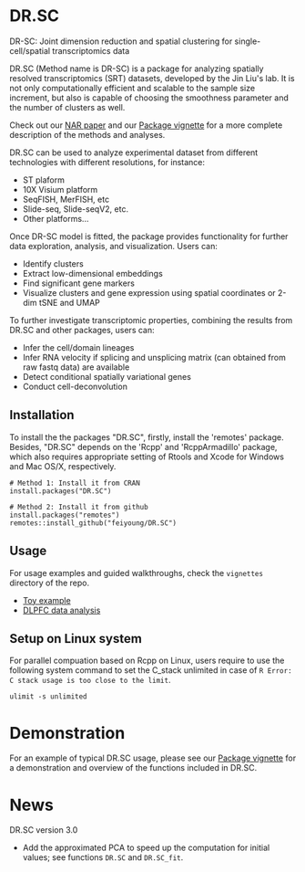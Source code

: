 # DR.SC
DR-SC: Joint dimension reduction and spatial clustering for single-cell/spatial transcriptomics data 

DR.SC (Method name is DR-SC) is a package for analyzing  spatially resolved transcriptomics (SRT) datasets, developed by the Jin Liu's lab. It is not only computationally efficient and scalable to the sample size increment, but also is capable of choosing the smoothness parameter and the number of clusters as well.

Check out our [NAR paper](https://doi.org/10.1093/nar/gkac219) and our [Package vignette](https://feiyoung.github.io/DR.SC/index.html)  for a more complete description of the methods and analyses. 

DR.SC can be used to analyze experimental dataset from different technologies with different resolutions, for instance:

* ST plaform
* 10X Visium platform
* SeqFISH, MerFISH,  etc
* Slide-seq, Slide-seqV2, etc.
* Other platforms...

Once DR-SC model is fitted, the package provides functionality for further data exploration, 
analysis, and visualization. Users can:

* Identify clusters
* Extract low-dimensional embeddings
* Find significant  gene markers
* Visualize clusters and gene expression using spatial coordinates or 2-dim tSNE and UMAP

To further investigate transcriptomic properties, combining the results from DR.SC and other packages, users can:

* Infer the cell/domain lineages
* Infer RNA velocity if splicing and unsplicing matrix (can obtained from raw fastq data) are available
* Detect conditional spatially variational genes
* Conduct cell-deconvolution


## Installation

To install the the packages "DR.SC", firstly, install the 'remotes' package. Besides, "DR.SC" depends on the 'Rcpp' and 'RcppArmadillo' package, which also requires appropriate setting of Rtools and Xcode for Windows and Mac OS/X, respectively.
```{Rmd}
# Method 1: Install it from CRAN
install.packages("DR.SC")

# Method 2: Install it from github
install.packages("remotes")
remotes::install_github("feiyoung/DR.SC")
```


## Usage
For usage examples and guided walkthroughs, check the `vignettes` directory of the repo. 

* [Toy example](https://feiyoung.github.io/DR.SC/articles/DR.SC.Simu.html)
* [DLPFC data analysis](https://feiyoung.github.io/DR.SC/articles/DR.SC.DLPFC.html)

## Setup on Linux  system
For parallel compuation based on Rcpp on Linux, users require to use the following system command to set the C_stack unlimited in case of `R Error: C stack usage is too close to the limit`.
```{Linux}
ulimit -s unlimited
```

# Demonstration

For an example of typical DR.SC usage, please see our [Package vignette](https://feiyoung.github.io/DR.SC/index.html) for a demonstration and overview of the functions included in DR.SC.


# News
DR.SC version 3.0

* Add the  approximated PCA to speed up the computation for initial values; see functions `DR.SC` and `DR.SC_fit`.

